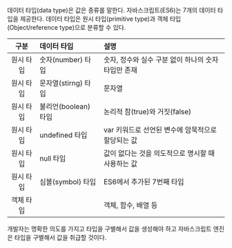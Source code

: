 데이터 타입(data type)은 값은 종류를 말한다.
자바스크립트(ES6)는 7개의 데이터 타입을 제공한다.
데이터 타입은 원시 타입(primitive type)과 객체 타입(Object/reference type)으로 분류할 수 있다.

|구분|데이터 타입|설명|
|:----:|:----|:------|
|원시 타입|숫자(number) 타입|숫자, 정수와 실수 구분 없이 하나의 숫자 타입만 존재|
|원시 타입|문자열(stirng) 타입|문자열|
|원시 타입|불리언(boolean) 타입|논리적 참(true)와 거짓(false)|
|원시 타입|undefined 타입|var 키워드로 선언된 변수에 암묵적으로 할당되는 값|
|원시 타입|null 타입|값이 없다는 것을 의도적으로 명시할 때 사용하는 값|
|원시 타입|심볼(symbol) 타입|ES6에서 추가된 7번째 타입|
|객체 타입||객체, 함수, 배열 등|

개발자는 명확한 의도를 가지고 타입을 구별해서 값을 생성해야 하고 자바스크립트 엔진은 타입을 구별해서 값을 취급할 것이다.

